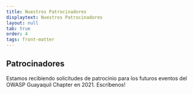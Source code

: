 ```yaml
---
title: Nuestros Patrocinadores
displaytext: Nuestros Patrocinadores
layout: null
tab: true
order: 4
tags: front-matter
---
```


## Patrocinadores

Estamos recibiendo solicitudes de patrocinio para los futuros eventos del OWASP Guayaquil Chapter en 2021. Escríbenos!
